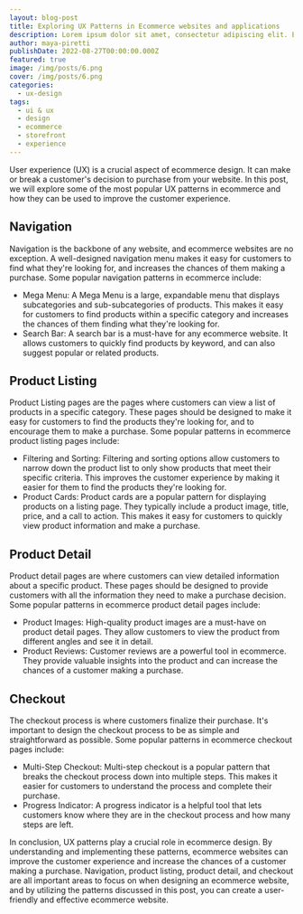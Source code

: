 ```yaml
---
layout: blog-post
title: Exploring UX Patterns in Ecommerce websites and applications
description: Lorem ipsum dolor sit amet, consectetur adipiscing elit. Et nemo nimium beatus est; Idemne, quod iucunde? Duo Reges constructio interrete. At iamdecimum annum in spelunca iacet.
author: maya-piretti
publishDate: 2022-08-27T00:00:00.000Z
featured: true
image: /img/posts/6.png
cover: /img/posts/6.png
categories:
  - ux-design
tags:
  - ui & ux
  - design
  - ecommerce
  - storefront
  - experience
---
```


User experience (UX) is a crucial aspect of ecommerce design. It can make or break a customer's decision to purchase from your website. In this post, we will explore some of the most popular UX patterns in ecommerce and how they can be used to improve the customer experience.

## Navigation
Navigation is the backbone of any website, and ecommerce websites are no exception. A well-designed navigation menu makes it easy for customers to find what they're looking for, and increases the chances of them making a purchase. Some popular navigation patterns in ecommerce include:

* Mega Menu: A Mega Menu is a large, expandable menu that displays subcategories and sub-subcategories of products. This makes it easy for customers to find products within a specific category and increases the chances of them finding what they're looking for.
* Search Bar: A search bar is a must-have for any ecommerce website. It allows customers to quickly find products by keyword, and can also suggest popular or related products.

## Product Listing
Product Listing pages are the pages where customers can view a list of products in a specific category. These pages should be designed to make it easy for customers to find the products they're looking for, and to encourage them to make a purchase. Some popular patterns in ecommerce product listing pages include:

* Filtering and Sorting: Filtering and sorting options allow customers to narrow down the product list to only show products that meet their specific criteria. This improves the customer experience by making it easier for them to find the products they're looking for.
* Product Cards: Product cards are a popular pattern for displaying products on a listing page. They typically include a product image, title, price, and a call to action. This makes it easy for customers to quickly view product information and make a purchase.

## Product Detail
Product detail pages are where customers can view detailed information about a specific product. These pages should be designed to provide customers with all the information they need to make a purchase decision. Some popular patterns in ecommerce product detail pages include:

* Product Images: High-quality product images are a must-have on product detail pages. They allow customers to view the product from different angles and see it in detail.
* Product Reviews: Customer reviews are a powerful tool in ecommerce. They provide valuable insights into the product and can increase the chances of a customer making a purchase.

## Checkout
The checkout process is where customers finalize their purchase. It's important to design the checkout process to be as simple and straightforward as possible. Some popular patterns in ecommerce checkout pages include:

* Multi-Step Checkout: Multi-step checkout is a popular pattern that breaks the checkout process down into multiple steps. This makes it easier for customers to understand the process and complete their purchase.
* Progress Indicator: A progress indicator is a helpful tool that lets customers know where they are in the checkout process and how many steps are left.

In conclusion, UX patterns play a crucial role in ecommerce design. By understanding and implementing these patterns, ecommerce websites can improve the customer experience and increase the chances of a customer making a purchase. Navigation, product listing, product detail, and checkout are all important areas to focus on when designing an ecommerce website, and by utilizing the patterns discussed in this post, you can create a user-friendly and effective ecommerce website.

